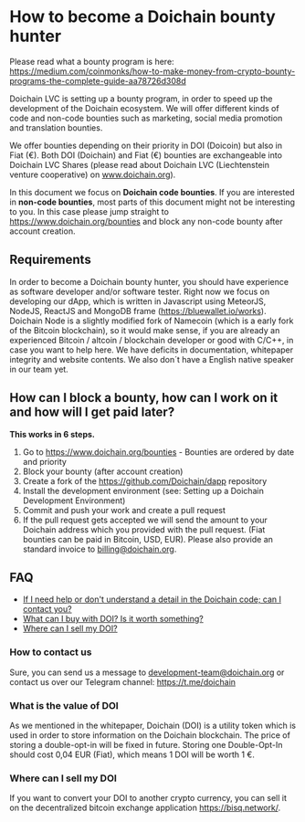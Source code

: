 # How to become a Doichain bounty hunter
Please read what a bounty program is here: https://medium.com/coinmonks/how-to-make-money-from-crypto-bounty-programs-the-complete-guide-aa78726d308d

Doichain LVC is setting up a bounty program, in order to speed up the development of the Doichain ecosystem. We will offer different kinds of code and non-code bounties such as marketing, social media promotion and translation bounties.

We offer bounties depending on their priority in DOI (Doicoin) but also in Fiat (€). Both DOI (Doichain) and Fiat (€) bounties are exchangeable into Doichain LVC Shares (please read about Doichain LVC (Liechtenstein venture cooperative) on www.doichain.org).

In this document we focus on **Doichain code bounties**. If you are interested in **non-code bounties**, most parts of this document might not be interesting to you. In this case please jump straight to https://www.doichain.org/bounties and block any non-code bounty after account creation.

## Requirements
In order to become a Doichain bounty hunter, you should have experience as software developer and/or software tester. Right now we focus on developing our dApp, which is written in Javascript using MeteorJS, NodeJS, ReactJS and MongoDB frame (https://bluewallet.io/works). Doichain Node is a slightly modified fork of Namecoin (which is a early fork of the Bitcoin blockchain), so it would make sense, if you are already an experienced Bitcoin / altcoin / blockchain developer or good with C/C++, in case you want to help here. We have deficits in documentation, whitepaper integrity and website contents. We also don´t have a English native speaker in our team yet.

## How can I block a bounty, how can I work on it and how will I get paid later?
**This works in 6 steps.**
1. Go to https://www.doichain.org/bounties - Bounties are ordered by date and priority
2. Block your bounty (after account creation)
3. Create a fork of the https://github.com/Doichain/dapp repository
4. Install the development environment (see: Setting up a Doichain Development Environment)
5. Commit and push your work and create a pull request
6. If the pull request gets accepted we will send the amount to your Doichain address which you provided with the pull request. (Fiat bounties can be paid in Bitcoin, USD, EUR). Please also provide an standard invoice to billing@doichain.org.

## FAQ
- [If I need help or don't understand a detail in the Doichain code; can I contact you?](#how-to-contact-us)
- [What can I buy with DOI? Is it worth something?](#what-is-the-value-of-one-doi)
- [Where can I sell my DOI?](#where-can-i-sell-my-doi)

### How to contact us
Sure, you can send us a message to development-team@doichain.org or contact us over our Telegram channel: https://t.me/doichain

### What is the value of DOI
As we mentioned in the whitepaper, Doichain (DOI) is a utility token which is used in order to store information on the Doichain blockchain. The price of storing a double-opt-in will be fixed in future. Storing one Double-Opt-In should cost 0,04 EUR (Fiat), which means 1 DOI will be worth 1 €.

### Where can I sell my DOI
If you want to convert your DOI to another crypto currency, you can sell it on the decentralized bitcoin exchange application https://bisq.network/.
